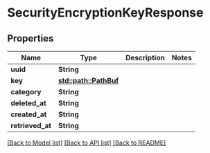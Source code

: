 # SecurityEncryptionKeyResponse

## Properties

Name | Type | Description | Notes
------------ | ------------- | ------------- | -------------
**uuid** | **String** |  | 
**key** | [**std::path::PathBuf**](std::path::PathBuf.md) |  | 
**category** | **String** |  | 
**deleted_at** | **String** |  | 
**created_at** | **String** |  | 
**retrieved_at** | **String** |  | 

[[Back to Model list]](../README.md#documentation-for-models) [[Back to API list]](../README.md#documentation-for-api-endpoints) [[Back to README]](../README.md)


